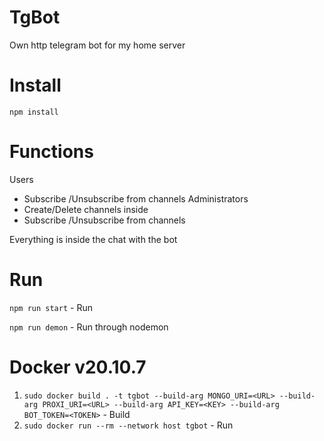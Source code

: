 # TgBot
Own http telegram bot for my home server

# Install
`npm install`

# Functions
Users
- Subscribe /Unsubscribe from channels
Administrators
- Create/Delete channels inside
- Subscribe /Unsubscribe from channels

Everything is inside the chat with the bot

# Run
`npm run start` - Run

`npm run demon` - Run through nodemon

# Docker v20.10.7
1. `sudo docker build . -t tgbot --build-arg MONGO_URI=<URL> --build-arg PROXI_URI=<URL> --build-arg API_KEY=<KEY> --build-arg BOT_TOKEN=<TOKEN>` - Build
2. `sudo docker run --rm --network host tgbot` - Run
